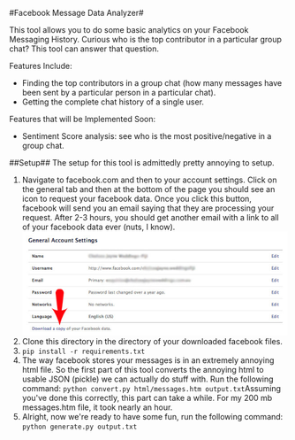 #Facebook Message Data Analyzer#

This tool allows you to do some basic analytics on your Facebook Messaging History. Curious who is the top contributor in a particular group chat? This tool can answer that question.

Features Include:
* Finding the top contributors in a group chat (how many messages have been sent by a particular person in a particular chat).
* Getting the complete chat history of a single user.

Features that will be Implemented Soon:
* Sentiment Score analysis: see who is the most positive/negative in a group chat.

##Setup##
The setup for this tool is admittedly pretty annoying to setup.

1. Navigate to facebook.com and then to your account settings. Click on the general tab and then at the bottom of the page you should see an icon to request your facebook data. Once you click this button, facebook will send you an email saying that they are processing your request. After 2-3 hours, you should get another email with a link to all of your facebook data ever (nuts, I know).
![alt text](screenshots/request.jpg)
2. Clone this directory in the directory of your downloaded facebook files.
3. `pip install -r requirements.txt`
4. The way facebook stores your messages is in an extremely annoying html file. So the first part of this tool converts the annoying html to usable JSON (pickle) we can actually do stuff with. Run the following command:
```python convert.py html/messages.htm output.txt```Assuming you've done this correctly, this part can take a while. For my 200 mb messages.htm file, it took nearly an hour.
5. Alright, now we're ready to have some fun, run the following command:
`python generate.py output.txt`
